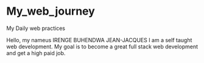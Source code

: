 # My_web_journey
My Daily web practices 


Hello, my nameus IRENGE BUHENDWA JEAN-JACQUES
I am a self taught web development.
My goal is to become a great full stack web development and get a high paid job.